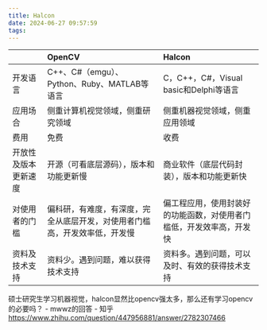 ```yaml
---
title: Halcon
date: 2024-06-27 09:57:59
tags:
---
```

||OpenCV|Halcon
:-----|:-----|:-----
开发语言 | C++、C#（emgu）、Python、Ruby、MATLAB等语言 | C，C++，C#，Visual basic和Delphi等语言
应用场合 | 侧重计算机视觉领域，侧重研究领域 | 侧重机器视觉领域，侧重应用领域
费用 | 免费 | 收费
开放性及版本更新速度 | 开源（可看底层源码），版本和功能更新慢 | 商业软件（底层代码封装），版本和功能更新快
对使用者的门槛 | 偏科研，有难度，有深度，完全从底层开发，对使用者门槛高，开发效率低，开发慢 | 偏工程应用，使用封装好的功能函数，对使用者门槛低，开发效率高，开发快
资料及技术支持 | 资料少。遇到问题，难以获得技术支持 | 资料多。遇到问题，可以及时、有效的获得技术支持

硕士研究生学习机器视觉，halcon显然比opencv强太多，那么还有学习opencv的必要吗？ - mwwz的回答 - 知乎
https://www.zhihu.com/question/447956881/answer/2782307466
